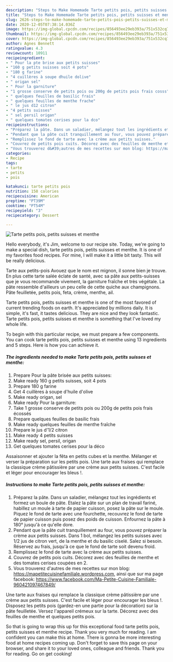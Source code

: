 ```yaml
---
description: "Steps to Make Homemade Tarte petits pois, petits suisses et menthe"
title: "Steps to Make Homemade Tarte petits pois, petits suisses et menthe"
slug: 2626-steps-to-make-homemade-tarte-petits-pois-petits-suisses-et-menthe
date: 2020-12-05T07:38:14.036Z
image: https://img-global.cpcdn.com/recipes/856493ee29eb393a/751x532cq70/tarte-petits-pois-petits-suisses-et-menthe-photo-principale-de-la-recette.jpg
thumbnail: https://img-global.cpcdn.com/recipes/856493ee29eb393a/751x532cq70/tarte-petits-pois-petits-suisses-et-menthe-photo-principale-de-la-recette.jpg
cover: https://img-global.cpcdn.com/recipes/856493ee29eb393a/751x532cq70/tarte-petits-pois-petits-suisses-et-menthe-photo-principale-de-la-recette.jpg
author: Agnes Bennett
ratingvalue: 4.3
reviewcount: 10911
recipeingredient:
- " Pour la pte brise aux petits suisses"
- "160 g petits suisses soit 4 pots"
- "180 g farine"
- "4 cuillères à soupe dhuile dolive"
- " origan sel"
- " Pour la garniture"
- "1 grosse conserve de petits pois ou 200g de petits pois frais cosss"
- " quelques feuilles de basilic frais"
- " quelques feuilles de menthe frache"
- " le jus d12 citron"
- "4 petits suisses"
- " sel persil origan"
- " quelques tomates cerises pour la dco"
recipeinstructions:
- "Préparez la pâte. Dans un saladier, mélangez tout les ingrédients et formez un boule de pâte. Etalez la pâte sur un plan de travail fariné, habillez un moule à tarte de papier cuisson, posez la pâte sur le moule. Piquez le fond de tarte avec une fourchette, recouvrez le fond de tarte de papier cuisson puis posez des poids de cuisson. Enfournez la pâte à 180° jusqu&#39;à ce qu&#39;elle dore."
- "Pendant que la pâte cuit tranquillement au four, vous pouvez préparer la crème aux petits suisses. Dans 1 bol, mélangez les petits suisses avec 1/2 jus de citron vert, de la menthe et du basilic ciselé. Salez si besoin. Réservez au frais, jusqu&#39;à ce que le fond de tarte soit devenu froid."
- "Remplissez le fond de tarte avec la crème aux petits suisses."
- "Couvrez de petits pois cuits. Décorez avec des feuilles de menthe et des tomates cerises coupées en 2."
- "Vous trouverez d&#39;autres de mes recettes sur mon blog: https://mapetitecuisinefamiliale.wordpress.com, ainsi que sur ma page facebook: https://www.facebook.com/Ma-Petite-Cuisine-Familiale-960421097467849/"
categories:
- Recipe
tags:
- tarte
- petits
- pois

katakunci: tarte petits pois 
nutrition: 158 calories
recipecuisine: American
preptime: "PT39M"
cooktime: "PT54M"
recipeyield: "3"
recipecategory: Dessert

---
```



![Tarte petits pois, petits suisses et menthe](https://img-global.cpcdn.com/recipes/856493ee29eb393a/751x532cq70/tarte-petits-pois-petits-suisses-et-menthe-photo-principale-de-la-recette.jpg)

Hello everybody, it's Jim, welcome to our recipe site. Today, we're going to make a special dish, tarte petits pois, petits suisses et menthe. It is one of my favorites food recipes. For mine, I will make it a little bit tasty. This will be really delicious.

Tarte aux petits-pois Avouez que le nom est mignon, il sonne bien je trouve. En plus cette tarte salée éclate de santé, avec sa pâte aux petits-suisses que je vous recommande vivement, la garniture fraîche et très végétale. La pâte ressemble d&#39;ailleurs un peu celle de cette quiche aux champignons. Pâte feuilletée, petits pois, feta, crème, menthe, ail.

Tarte petits pois, petits suisses et menthe is one of the most favored of current trending foods on earth. It's appreciated by millions daily. It is simple, it's fast, it tastes delicious. They are nice and they look fantastic. Tarte petits pois, petits suisses et menthe is something that I've loved my whole life.


To begin with this particular recipe, we must prepare a few components. You can cook tarte petits pois, petits suisses et menthe using 13 ingredients and 5 steps. Here is how you can achieve it.

<!--inarticleads1-->

##### The ingredients needed to make Tarte petits pois, petits suisses et menthe:

1. Prepare  Pour la pâte brisée aux petits suisses:
1. Make ready 160 g petits suisses, soit 4 pots
1. Prepare 180 g farine
1. Get 4 cuillères à soupe d&#39;huile d&#39;olive
1. Make ready  origan, sel
1. Make ready  Pour la garniture:
1. Take 1 grosse conserve de petits pois ou 200g de petits pois frais écossés
1. Prepare  quelques feuilles de basilic frais
1. Make ready  quelques feuilles de menthe fraîche
1. Prepare  le jus d&#39;1/2 citron
1. Make ready 4 petits suisses
1. Make ready  sel, persil, origan
1. Get  quelques tomates cerises pour la déco


Assaisonner et ajouter la fêta en petits cubes et la menthe. Mélanger et verser la préparation sur les petits pois. Une tarte aux fraises qui remplace la classique crème pâtissière par une crème aux petits suisses. C&#39;est facile et léger pour encourager les bleus !. 

<!--inarticleads2-->

##### Instructions to make Tarte petits pois, petits suisses et menthe:

1. Préparez la pâte. Dans un saladier, mélangez tout les ingrédients et formez un boule de pâte. Etalez la pâte sur un plan de travail fariné, habillez un moule à tarte de papier cuisson, posez la pâte sur le moule. Piquez le fond de tarte avec une fourchette, recouvrez le fond de tarte de papier cuisson puis posez des poids de cuisson. Enfournez la pâte à 180° jusqu&#39;à ce qu&#39;elle dore.
1. Pendant que la pâte cuit tranquillement au four, vous pouvez préparer la crème aux petits suisses. Dans 1 bol, mélangez les petits suisses avec 1/2 jus de citron vert, de la menthe et du basilic ciselé. Salez si besoin. Réservez au frais, jusqu&#39;à ce que le fond de tarte soit devenu froid.
1. Remplissez le fond de tarte avec la crème aux petits suisses.
1. Couvrez de petits pois cuits. Décorez avec des feuilles de menthe et des tomates cerises coupées en 2.
1. Vous trouverez d&#39;autres de mes recettes sur mon blog: https://mapetitecuisinefamiliale.wordpress.com, ainsi que sur ma page facebook: https://www.facebook.com/Ma-Petite-Cuisine-Familiale-960421097467849/


Une tarte aux fraises qui remplace la classique crème pâtissière par une crème aux petits suisses. C&#39;est facile et léger pour encourager les bleus !. Disposez les petits pois (gardez-en une partie pour la décoration) sur la pâte feuilletée. Versez l&#39;appareil crémeux sur la tarte. Décorez avec des feuilles de menthe et quelques petits pois. 

So that is going to wrap this up for this exceptional food tarte petits pois, petits suisses et menthe recipe. Thank you very much for reading. I am confident you can make this at home. There is gonna be more interesting food at home recipes coming up. Don't forget to save this page on your browser, and share it to your loved ones, colleague and friends. Thank you for reading. Go on get cooking!
